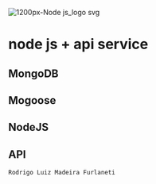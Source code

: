 ![1200px-Node js_logo svg](https://user-images.githubusercontent.com/23003025/64907858-82f1c300-d6ce-11e9-8b7b-7ffb92d5dab5.png)

# node js + api service 

## MongoDB
## Mogoose              
## NodeJS
## API


```javascript
Rodrigo Luiz Madeira Furlaneti
